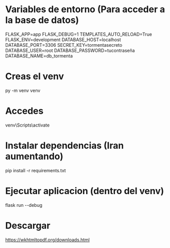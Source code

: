 

# Variables de entorno (Para acceder a la base de datos)
FLASK_APP=app
FLASK_DEBUG=1
TEMPLATES_AUTO_RELOAD=True
FLASK_ENV=development
DATABASE_HOST=localhost
DATABASE_PORT=3306
SECRET_KEY=tormentasecreto
DATABASE_USER=root
DATABASE_PASSWORD=tucontraseña
DATABASE_NAME=db_tormenta


# Creas el venv
py -m venv venv

# Accedes
 
venv\Scripts\activate

# Instalar dependencias (Iran aumentando)

 pip install -r requirements.txt

# Ejecutar aplicacion (dentro del venv)
flask run --debug


# Descargar
https://wkhtmltopdf.org/downloads.html